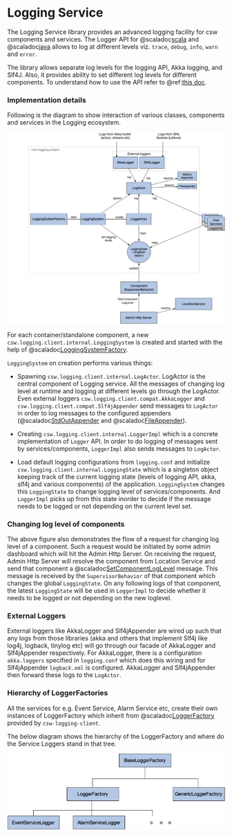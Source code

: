 # Logging Service

The Logging Service library provides an advanced logging facility for csw components and services.
The Logger API for @scaladoc[scala](csw/logging/api/scaladsl/Logger) and @scaladoc[java](csw/logging/api/javadsl/ILogger) allows to log
at different levels viz. `trace`, `debug`, `info`, `warn` and `error`.

The library allows separate log levels for the logging API, Akka logging, and Slf4J.
Also, it provides ability to set different log levels for different components.
To understand how to use the API refer to @ref:[this doc](../../services/logging.md).  

### Implementation details

Following is the diagram to show interaction of various classes, components and services in the Logging ecosystem.

![Interaction diagram of classes](class-interaction.png)

For each container/standalone component, a new `csw.logging.client.internal.LoggingSystem` is created and started with the help of 
@scaladoc[LoggingSystemFactory](csw/logging/client/scaladsl/LoggingSystemFactory$).

`LoggingSystem` on creation performs various things:

* Spawning `csw.logging.client.internal.LogActor`. LogActor is the central component of Logging service.
All the messages of changing log level at runtime and logging at different levels go through the LogActor.
Even external loggers `csw.logging.client.compat.AkkaLogger` and `csw.logging.client.compat.Slf4jAppender` 
send messages to `LogActor` in order to log messages to the 
configured appenders (@scaladoc[StdOutAppender](csw/logging/client/appenders/StdOutAppender) and
@scaladoc[FileAppender](csw/logging/client/appenders/FileAppender)).


* Creating `csw.logging.client.internal.LoggerImpl` which is a concrete implementation of `Logger` API. In order to 
do logging of messages sent by services/components, `LoggerImpl` also sends messages to `LogActor`.


* Load default logging configurations from `logging.conf` and initialize `csw.logging.client.internal.LoggingState` which is 
a singleton object keeping track of the current logging state (levels of logging API, akka, slf4j and various components) 
of the application. `LoggingSystem` changes this `LoggingState` to change 
logging level of services/components. And `LoggerImpl` picks up from this state inorder to decide if the message needs 
to be logged or not depending on the current level set.


### Changing log level of components

The above figure also demonstrates the flow of a request for changing log level of a component. 
Such a request would be initiated by some admin dashboard which will hit the Admin Http Server.
On receiving the request, Admin Http Server will resolve the component from Location Service 
and send that component a @scaladoc[SetComponentLogLevel](csw/command/client/messages/SetComponentLogLevel) message.
This message is received by the `SupervisorBehavior` of that component which changes the global `LoggingState`.
On any following logs of that component, the latest `LoggingState` will be used in `LoggerImpl` 
to decide whether it needs to be logged or not depending on the new loglevel.


### External Loggers 

External loggers like AkkaLogger and Slf4jAppender are wired up such that any logs from those libraries
(akka and others that implement Slf4j like log4j, logback, tinylog etc) will go through our facade of AkkaLogger
and Slf4jAppender respectively. For AkkaLogger, there is a configuration `akka.loggers` specified in `logging.conf` which does
this wiring and for Slf4jAppender `logback.xml` is configured. AkkaLogger and Slf4jAppender then forward these logs to the `LogActor`.

### Hierarchy of LoggerFactories 

All the services for e.g. Event Service, Alarm Service etc, create their own instances of LoggerFactory 
which inherit from @scaladoc[LoggerFactory](csw/logging/client/scaladsl/LoggerFactory) provided by `csw-logging-client`.

The below diagram shows the hierarchy of the LoggerFactory and where do the Service Loggers stand in that tree.

![Hierarchy of Logger Factories](logger-factory-hierarchy.png)
